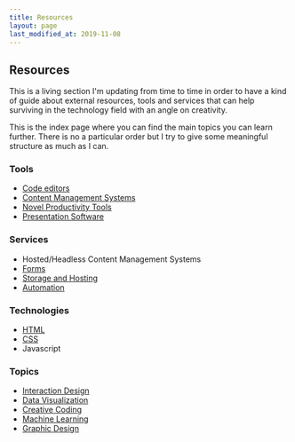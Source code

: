 ```yaml
---
title: Resources
layout: page
last_modified_at: 2019-11-08
---
```


## Resources

This is a living section I'm updating from time to time in order to have a kind of guide about external resources, tools and services that can help surviving in the technology field with an angle on creativity.

This is the index page where you can find the main topics you can learn further. There is no a particular order but I try to give some meaningful structure as much as I can.

### Tools

- [Code editors](code-editors/)
- [Content Management Systems](cms)
- [Novel Productivity Tools](novel-productivity-tools)
- [Presentation Software](presentation-software)

### Services

- Hosted/Headless Content Management Systems
- [Forms](forms)
- [Storage and Hosting](storage-hosting)
- [Automation](automation)

### Technologies

- [HTML](html/)
- [CSS](css)
- Javascript

### Topics

- [Interaction Design](interaction-design)
- [Data Visualization](data-visualization)
- [Creative Coding](creative-coding)
- [Machine Learning](machine-learning)
- [Graphic Design](graphic-design)

